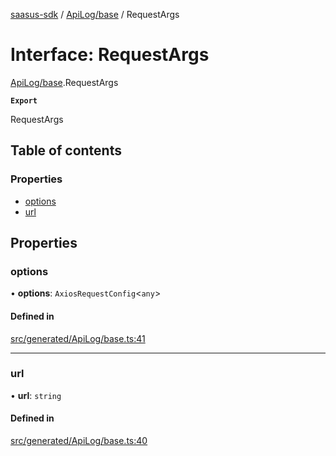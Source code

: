 [saasus-sdk](../README.md) / [ApiLog/base](../modules/ApiLog_base.md) / RequestArgs

# Interface: RequestArgs

[ApiLog/base](../modules/ApiLog_base.md).RequestArgs

**`Export`**

RequestArgs

## Table of contents

### Properties

- [options](ApiLog_base.RequestArgs.md#options)
- [url](ApiLog_base.RequestArgs.md#url)

## Properties

### options

• **options**: `AxiosRequestConfig`\<`any`\>

#### Defined in

[src/generated/ApiLog/base.ts:41](https://github.com/saasus-platform/saasus-sdk-javascript/blob/6b95732/src/generated/ApiLog/base.ts#L41)

___

### url

• **url**: `string`

#### Defined in

[src/generated/ApiLog/base.ts:40](https://github.com/saasus-platform/saasus-sdk-javascript/blob/6b95732/src/generated/ApiLog/base.ts#L40)
